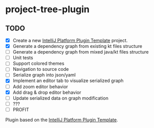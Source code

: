 # project-tree-plugin

## TODO
- [x] Create a new [IntelliJ Platform Plugin Template][template] project.
- [x] Generate a dependency graph from existing kt files structure
- [ ] Generate a dependency graph from mixed java/kt files structure
- [ ] Unit tests
- [ ] Support colored themes
- [ ] Navigation to source code
- [ ] Serialize graph into json/yaml
- [x] Implement an editor tab to visualize serialized graph
- [ ] Add zoom editor behavior
- [x] Add drag & drop editor behavior
- [ ] Update serialized data on graph modification
- [ ] ???
- [ ] PROFIT

<!-- Plugin description -->
 
<!-- Plugin description end -->

Plugin based on the [IntelliJ Platform Plugin Template][template].

[template]: https://github.com/JetBrains/intellij-platform-plugin-template
